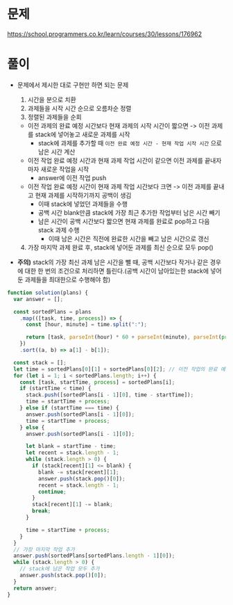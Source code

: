 # 문제

https://school.programmers.co.kr/learn/courses/30/lessons/176962

# 풀이

- 문제에서 제시한 대로 구현만 하면 되는 문제

  1. 시간을 분으로 치환
  2. 과제들을 시작 시간 순으로 오름차순 정렬
  3. 정렬된 과제들을 순회

  - 이전 과제의 완료 예정 시간보다 현재 과제의 시작 시간이 짧으면 -> 이전 과제를 stack에 넣어놓고 새로운 과제를 시작
    - stack에 과제를 추가할 때 `이전 완료 예정 시간 - 현재 작업 시작 시간` 으로 남은 시간 계산
  - 이전 작업 완료 예정 시간과 현재 과제 작업 시간이 같으면 이전 과제를 끝내자마자 새로운 작업을 시작
    - answer에 이전 작업 push
  - 이전 작업 완료 예정 시간이 현재 과제 작업 시간보다 크면 -> 이전 과제를 끝내고 현재 과제를 시작하기까지 공백이 생김
    - 이때 stack에 넣었던 과제들을 수행
    - 공백 시간 blank만큼 stack에 가장 최근 추가한 작업부터 남은 시간 빼기
    - 남은 시간이 공백 시간보다 짧으면 현재 과제를 완료로 pop하고 다음 stack 과제 수행
      - 이때 남은 시간은 직전에 완료한 시간을 빼고 남은 시간으로 갱신

  4.  가장 마지막 과제 완료 후, stack에 넣어둔 과제를 최신 순으로 모두 pop()

- **주의)** stack의 가장 최신 과제 남은 시간을 뺄 때, 공백 시간보다 작거나 같은 경우에 대한 한 번의 조건으로 처리하면 틀린다.(공백 시간이 남아있는한 stack에 넣어둔 과제들을 최대한으로 수행해야 함)

```js
function solution(plans) {
  var answer = [];

  const sortedPlans = plans
    .map(([task, time, process]) => {
      const [hour, minute] = time.split(":");

      return [task, parseInt(hour) * 60 + parseInt(minute), parseInt(process)];
    })
    .sort((a, b) => a[1] - b[1]);

  const stack = [];
  let time = sortedPlans[0][1] + sortedPlans[0][2]; // 이전 작업의 완료 예정 시간
  for (let i = 1; i < sortedPlans.length; i++) {
    const [task, startTime, process] = sortedPlans[i];
    if (startTime < time) {
      stack.push([sortedPlans[i - 1][0], time - startTime]);
      time = startTime + process;
    } else if (startTime === time) {
      answer.push(sortedPlans[i - 1][0]);
      time = startTime + process;
    } else {
      answer.push(sortedPlans[i - 1][0]);

      let blank = startTime - time;
      let recent = stack.length - 1;
      while (stack.length > 0) {
        if (stack[recent][1] <= blank) {
          blank -= stack[recent][1];
          answer.push(stack.pop()[0]);
          recent = stack.length - 1;
          continue;
        }
        stack[recent][1] -= blank;
        break;
      }

      time = startTime + process;
    }
  }
  // 가장 마지막 작업 추가
  answer.push(sortedPlans[sortedPlans.length - 1][0]);
  while (stack.length > 0) {
    // stack에 남은 작업 모두 추가
    answer.push(stack.pop()[0]);
  }
  return answer;
}
```
